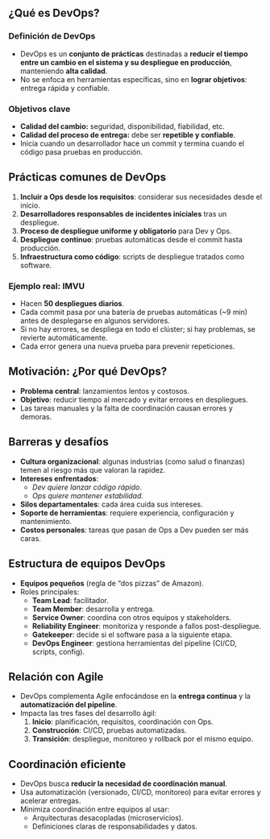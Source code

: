 ## ¿Qué es DevOps?

### Definición de DevOps
- DevOps es un **conjunto de prácticas** destinadas a **reducir el tiempo entre un cambio en el sistema y su despliegue en producción**, manteniendo **alta calidad**.
- No se enfoca en herramientas específicas, sino en **lograr objetivos**: entrega rápida y confiable.

### Objetivos clave
- **Calidad del cambio:** seguridad, disponibilidad, fiabilidad, etc.
- **Calidad del proceso de entrega:** debe ser **repetible y confiable**.
- Inicia cuando un desarrollador hace un commit y termina cuando el código pasa pruebas en producción.

## Prácticas comunes de DevOps
1. **Incluir a Ops desde los requisitos**: considerar sus necesidades desde el inicio.
2. **Desarrolladores responsables de incidentes iniciales** tras un despliegue.
3. **Proceso de despliegue uniforme y obligatorio** para Dev y Ops.
4. **Despliegue continuo**: pruebas automáticas desde el commit hasta producción.
5. **Infraestructura como código**: scripts de despliegue tratados como software.

### Ejemplo real: IMVU
- Hacen **50 despliegues diarios**.
- Cada commit pasa por una batería de pruebas automáticas (~9 min) antes de desplegarse en algunos servidores.
- Si no hay errores, se despliega en todo el clúster; si hay problemas, se revierte automáticamente.
- Cada error genera una nueva prueba para prevenir repeticiones.

## Motivación: ¿Por qué DevOps?
- **Problema central**: lanzamientos lentos y costosos.
- **Objetivo**: reducir tiempo al mercado y evitar errores en despliegues.
- Las tareas manuales y la falta de coordinación causan errores y demoras.

## Barreras y desafíos
- **Cultura organizacional**: algunas industrias (como salud o finanzas) temen al riesgo más que valoran la rapidez.
- **Intereses enfrentados**:
    - _Dev quiere lanzar código rápido_.
    - _Ops quiere mantener estabilidad_.
- **Silos departamentales**: cada área cuida sus intereses.
- **Soporte de herramientas**: requiere experiencia, configuración y mantenimiento.
- **Costos personales**: tareas que pasan de Ops a Dev pueden ser más caras.

## Estructura de equipos DevOps
- **Equipos pequeños** (regla de “dos pizzas” de Amazon).
- Roles principales:
    - **Team Lead**: facilitador.
    - **Team Member**: desarrolla y entrega.
    - **Service Owner**: coordina con otros equipos y stakeholders.
    - **Reliability Engineer**: monitoriza y responde a fallos post-despliegue.
    - **Gatekeeper**: decide si el software pasa a la siguiente etapa.
    - **DevOps Engineer**: gestiona herramientas del pipeline (CI/CD, scripts, config).

## Relación con Agile
- DevOps complementa Agile enfocándose en la **entrega continua** y la **automatización del pipeline**.
- Impacta las tres fases del desarrollo ágil:
    1. **Inicio**: planificación, requisitos, coordinación con Ops.
    2. **Construcción**: CI/CD, pruebas automatizadas.
    3. **Transición**: despliegue, monitoreo y rollback por el mismo equipo.

## Coordinación eficiente
- DevOps busca **reducir la necesidad de coordinación manual**.
- Usa automatización (versionado, CI/CD, monitoreo) para evitar errores y acelerar entregas.
- Minimiza coordinación entre equipos al usar:
    - Arquitecturas desacopladas (microservicios).
    - Definiciones claras de responsabilidades y datos.